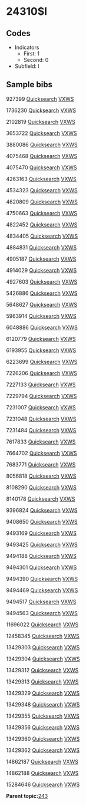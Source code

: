 # 24310$l

## Codes

-   Indicators
    -   First: 1
    -   Second: 0
-   Subfield: l

## Sample bibs

927399 [Quicksearch](https://search.library.yale.edu/catalog/927399) [VXWS](http://prodorbis.library.yale.edu:7014/vxws/GetHoldingsService?bibId=927399)

1736230 [Quicksearch](https://search.library.yale.edu/catalog/1736230) [VXWS](http://prodorbis.library.yale.edu:7014/vxws/GetHoldingsService?bibId=1736230)

2102819 [Quicksearch](https://search.library.yale.edu/catalog/2102819) [VXWS](http://prodorbis.library.yale.edu:7014/vxws/GetHoldingsService?bibId=2102819)

3653722 [Quicksearch](https://search.library.yale.edu/catalog/3653722) [VXWS](http://prodorbis.library.yale.edu:7014/vxws/GetHoldingsService?bibId=3653722)

3880086 [Quicksearch](https://search.library.yale.edu/catalog/3880086) [VXWS](http://prodorbis.library.yale.edu:7014/vxws/GetHoldingsService?bibId=3880086)

4075468 [Quicksearch](https://search.library.yale.edu/catalog/4075468) [VXWS](http://prodorbis.library.yale.edu:7014/vxws/GetHoldingsService?bibId=4075468)

4075470 [Quicksearch](https://search.library.yale.edu/catalog/4075470) [VXWS](http://prodorbis.library.yale.edu:7014/vxws/GetHoldingsService?bibId=4075470)

4263163 [Quicksearch](https://search.library.yale.edu/catalog/4263163) [VXWS](http://prodorbis.library.yale.edu:7014/vxws/GetHoldingsService?bibId=4263163)

4534323 [Quicksearch](https://search.library.yale.edu/catalog/4534323) [VXWS](http://prodorbis.library.yale.edu:7014/vxws/GetHoldingsService?bibId=4534323)

4620809 [Quicksearch](https://search.library.yale.edu/catalog/4620809) [VXWS](http://prodorbis.library.yale.edu:7014/vxws/GetHoldingsService?bibId=4620809)

4750663 [Quicksearch](https://search.library.yale.edu/catalog/4750663) [VXWS](http://prodorbis.library.yale.edu:7014/vxws/GetHoldingsService?bibId=4750663)

4822452 [Quicksearch](https://search.library.yale.edu/catalog/4822452) [VXWS](http://prodorbis.library.yale.edu:7014/vxws/GetHoldingsService?bibId=4822452)

4834405 [Quicksearch](https://search.library.yale.edu/catalog/4834405) [VXWS](http://prodorbis.library.yale.edu:7014/vxws/GetHoldingsService?bibId=4834405)

4884831 [Quicksearch](https://search.library.yale.edu/catalog/4884831) [VXWS](http://prodorbis.library.yale.edu:7014/vxws/GetHoldingsService?bibId=4884831)

4905187 [Quicksearch](https://search.library.yale.edu/catalog/4905187) [VXWS](http://prodorbis.library.yale.edu:7014/vxws/GetHoldingsService?bibId=4905187)

4914029 [Quicksearch](https://search.library.yale.edu/catalog/4914029) [VXWS](http://prodorbis.library.yale.edu:7014/vxws/GetHoldingsService?bibId=4914029)

4927603 [Quicksearch](https://search.library.yale.edu/catalog/4927603) [VXWS](http://prodorbis.library.yale.edu:7014/vxws/GetHoldingsService?bibId=4927603)

5426886 [Quicksearch](https://search.library.yale.edu/catalog/5426886) [VXWS](http://prodorbis.library.yale.edu:7014/vxws/GetHoldingsService?bibId=5426886)

5648627 [Quicksearch](https://search.library.yale.edu/catalog/5648627) [VXWS](http://prodorbis.library.yale.edu:7014/vxws/GetHoldingsService?bibId=5648627)

5963914 [Quicksearch](https://search.library.yale.edu/catalog/5963914) [VXWS](http://prodorbis.library.yale.edu:7014/vxws/GetHoldingsService?bibId=5963914)

6048886 [Quicksearch](https://search.library.yale.edu/catalog/6048886) [VXWS](http://prodorbis.library.yale.edu:7014/vxws/GetHoldingsService?bibId=6048886)

6120779 [Quicksearch](https://search.library.yale.edu/catalog/6120779) [VXWS](http://prodorbis.library.yale.edu:7014/vxws/GetHoldingsService?bibId=6120779)

6193955 [Quicksearch](https://search.library.yale.edu/catalog/6193955) [VXWS](http://prodorbis.library.yale.edu:7014/vxws/GetHoldingsService?bibId=6193955)

6223699 [Quicksearch](https://search.library.yale.edu/catalog/6223699) [VXWS](http://prodorbis.library.yale.edu:7014/vxws/GetHoldingsService?bibId=6223699)

7226206 [Quicksearch](https://search.library.yale.edu/catalog/7226206) [VXWS](http://prodorbis.library.yale.edu:7014/vxws/GetHoldingsService?bibId=7226206)

7227133 [Quicksearch](https://search.library.yale.edu/catalog/7227133) [VXWS](http://prodorbis.library.yale.edu:7014/vxws/GetHoldingsService?bibId=7227133)

7229794 [Quicksearch](https://search.library.yale.edu/catalog/7229794) [VXWS](http://prodorbis.library.yale.edu:7014/vxws/GetHoldingsService?bibId=7229794)

7231007 [Quicksearch](https://search.library.yale.edu/catalog/7231007) [VXWS](http://prodorbis.library.yale.edu:7014/vxws/GetHoldingsService?bibId=7231007)

7231048 [Quicksearch](https://search.library.yale.edu/catalog/7231048) [VXWS](http://prodorbis.library.yale.edu:7014/vxws/GetHoldingsService?bibId=7231048)

7231484 [Quicksearch](https://search.library.yale.edu/catalog/7231484) [VXWS](http://prodorbis.library.yale.edu:7014/vxws/GetHoldingsService?bibId=7231484)

7617833 [Quicksearch](https://search.library.yale.edu/catalog/7617833) [VXWS](http://prodorbis.library.yale.edu:7014/vxws/GetHoldingsService?bibId=7617833)

7664702 [Quicksearch](https://search.library.yale.edu/catalog/7664702) [VXWS](http://prodorbis.library.yale.edu:7014/vxws/GetHoldingsService?bibId=7664702)

7683771 [Quicksearch](https://search.library.yale.edu/catalog/7683771) [VXWS](http://prodorbis.library.yale.edu:7014/vxws/GetHoldingsService?bibId=7683771)

8056818 [Quicksearch](https://search.library.yale.edu/catalog/8056818) [VXWS](http://prodorbis.library.yale.edu:7014/vxws/GetHoldingsService?bibId=8056818)

8108290 [Quicksearch](https://search.library.yale.edu/catalog/8108290) [VXWS](http://prodorbis.library.yale.edu:7014/vxws/GetHoldingsService?bibId=8108290)

8140178 [Quicksearch](https://search.library.yale.edu/catalog/8140178) [VXWS](http://prodorbis.library.yale.edu:7014/vxws/GetHoldingsService?bibId=8140178)

9396824 [Quicksearch](https://search.library.yale.edu/catalog/9396824) [VXWS](http://prodorbis.library.yale.edu:7014/vxws/GetHoldingsService?bibId=9396824)

9408650 [Quicksearch](https://search.library.yale.edu/catalog/9408650) [VXWS](http://prodorbis.library.yale.edu:7014/vxws/GetHoldingsService?bibId=9408650)

9493169 [Quicksearch](https://search.library.yale.edu/catalog/9493169) [VXWS](http://prodorbis.library.yale.edu:7014/vxws/GetHoldingsService?bibId=9493169)

9493425 [Quicksearch](https://search.library.yale.edu/catalog/9493425) [VXWS](http://prodorbis.library.yale.edu:7014/vxws/GetHoldingsService?bibId=9493425)

9494188 [Quicksearch](https://search.library.yale.edu/catalog/9494188) [VXWS](http://prodorbis.library.yale.edu:7014/vxws/GetHoldingsService?bibId=9494188)

9494301 [Quicksearch](https://search.library.yale.edu/catalog/9494301) [VXWS](http://prodorbis.library.yale.edu:7014/vxws/GetHoldingsService?bibId=9494301)

9494390 [Quicksearch](https://search.library.yale.edu/catalog/9494390) [VXWS](http://prodorbis.library.yale.edu:7014/vxws/GetHoldingsService?bibId=9494390)

9494469 [Quicksearch](https://search.library.yale.edu/catalog/9494469) [VXWS](http://prodorbis.library.yale.edu:7014/vxws/GetHoldingsService?bibId=9494469)

9494517 [Quicksearch](https://search.library.yale.edu/catalog/9494517) [VXWS](http://prodorbis.library.yale.edu:7014/vxws/GetHoldingsService?bibId=9494517)

9494563 [Quicksearch](https://search.library.yale.edu/catalog/9494563) [VXWS](http://prodorbis.library.yale.edu:7014/vxws/GetHoldingsService?bibId=9494563)

11696022 [Quicksearch](https://search.library.yale.edu/catalog/11696022) [VXWS](http://prodorbis.library.yale.edu:7014/vxws/GetHoldingsService?bibId=11696022)

12458345 [Quicksearch](https://search.library.yale.edu/catalog/12458345) [VXWS](http://prodorbis.library.yale.edu:7014/vxws/GetHoldingsService?bibId=12458345)

13429303 [Quicksearch](https://search.library.yale.edu/catalog/13429303) [VXWS](http://prodorbis.library.yale.edu:7014/vxws/GetHoldingsService?bibId=13429303)

13429304 [Quicksearch](https://search.library.yale.edu/catalog/13429304) [VXWS](http://prodorbis.library.yale.edu:7014/vxws/GetHoldingsService?bibId=13429304)

13429312 [Quicksearch](https://search.library.yale.edu/catalog/13429312) [VXWS](http://prodorbis.library.yale.edu:7014/vxws/GetHoldingsService?bibId=13429312)

13429313 [Quicksearch](https://search.library.yale.edu/catalog/13429313) [VXWS](http://prodorbis.library.yale.edu:7014/vxws/GetHoldingsService?bibId=13429313)

13429329 [Quicksearch](https://search.library.yale.edu/catalog/13429329) [VXWS](http://prodorbis.library.yale.edu:7014/vxws/GetHoldingsService?bibId=13429329)

13429348 [Quicksearch](https://search.library.yale.edu/catalog/13429348) [VXWS](http://prodorbis.library.yale.edu:7014/vxws/GetHoldingsService?bibId=13429348)

13429355 [Quicksearch](https://search.library.yale.edu/catalog/13429355) [VXWS](http://prodorbis.library.yale.edu:7014/vxws/GetHoldingsService?bibId=13429355)

13429356 [Quicksearch](https://search.library.yale.edu/catalog/13429356) [VXWS](http://prodorbis.library.yale.edu:7014/vxws/GetHoldingsService?bibId=13429356)

13429360 [Quicksearch](https://search.library.yale.edu/catalog/13429360) [VXWS](http://prodorbis.library.yale.edu:7014/vxws/GetHoldingsService?bibId=13429360)

13429362 [Quicksearch](https://search.library.yale.edu/catalog/13429362) [VXWS](http://prodorbis.library.yale.edu:7014/vxws/GetHoldingsService?bibId=13429362)

14862187 [Quicksearch](https://search.library.yale.edu/catalog/14862187) [VXWS](http://prodorbis.library.yale.edu:7014/vxws/GetHoldingsService?bibId=14862187)

14862188 [Quicksearch](https://search.library.yale.edu/catalog/14862188) [VXWS](http://prodorbis.library.yale.edu:7014/vxws/GetHoldingsService?bibId=14862188)

15284646 [Quicksearch](https://search.library.yale.edu/catalog/15284646) [VXWS](http://prodorbis.library.yale.edu:7014/vxws/GetHoldingsService?bibId=15284646)

**Parent topic:**[243](../../tags/243/243.md)

